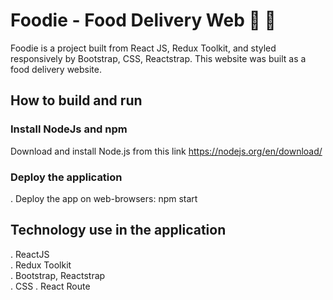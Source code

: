 # Foodie - Food Delivery Web 🍕 🍔

Foodie is a project built from React JS, Redux Toolkit, and styled responsively by Bootstrap, CSS, Reactstrap. This website was built as a food delivery website.

## How to build and run

### Install NodeJs and npm
Download and install Node.js from this link https://nodejs.org/en/download/

### Deploy the application
. Deploy the app on web-browsers: npm start

## Technology use in the application
. ReactJS <br />
. Redux Toolkit <br />
. Bootstrap, Reactstrap <br />
. CSS 
. React Route
